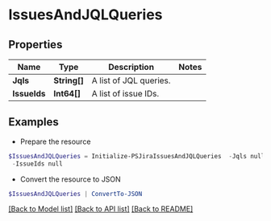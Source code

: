 # IssuesAndJQLQueries
## Properties

Name | Type | Description | Notes
------------ | ------------- | ------------- | -------------
**Jqls** | **String[]** | A list of JQL queries. | 
**IssueIds** | **Int64[]** | A list of issue IDs. | 

## Examples

- Prepare the resource
```powershell
$IssuesAndJQLQueries = Initialize-PSJiraIssuesAndJQLQueries  -Jqls null `
 -IssueIds null
```

- Convert the resource to JSON
```powershell
$IssuesAndJQLQueries | ConvertTo-JSON
```

[[Back to Model list]](../README.md#documentation-for-models) [[Back to API list]](../README.md#documentation-for-api-endpoints) [[Back to README]](../README.md)

